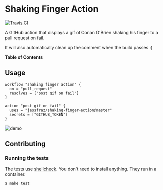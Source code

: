 # Shaking Finger Action

[![Travis CI](https://img.shields.io/travis/jessfraz/shaking-finger-action.svg?style=for-the-badge)](https://travis-ci.org/jessfraz/shaking-finger-action)

A GitHub action that displays a gif of Conan O'Brien shaking his finger to a pull request on fail.

It will also automatically clean up the comment when the build passes :)

**Table of Contents**

<!-- toc -->

<!-- tocstop -->

## Usage

```
workflow "shaking finger action" {
  on = "pull_request"
  resolves = ["post gif on fail"]
}

action "post gif on fail" {
  uses = "jessfraz/shaking-finger-action@master"
  secrets = ["GITHUB_TOKEN"]
}
```

![demo](demo.png)

## Contributing

### Running the tests

The tests use [shellcheck](https://github.com/koalaman/shellcheck). You don't
need to install anything. They run in a container.

```console
$ make test
```
